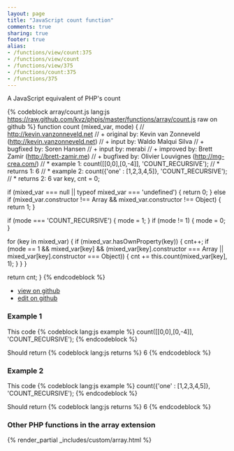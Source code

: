 ```yaml
---
layout: page
title: "JavaScript count function"
comments: true
sharing: true
footer: true
alias:
- /functions/view/count:375
- /functions/view/count
- /functions/view/375
- /functions/count:375
- /functions/375
---
```

<!-- Generated by Rakefile:build -->
A JavaScript equivalent of PHP's count

{% codeblock array/count.js lang:js https://raw.github.com/kvz/phpjs/master/functions/array/count.js raw on github %}
function count (mixed_var, mode) {
  // http://kevin.vanzonneveld.net
  // +   original by: Kevin van Zonneveld (http://kevin.vanzonneveld.net)
  // +      input by: Waldo Malqui Silva
  // +   bugfixed by: Soren Hansen
  // +      input by: merabi
  // +   improved by: Brett Zamir (http://brett-zamir.me)
  // +   bugfixed by: Olivier Louvignes (http://mg-crea.com/)
  // *     example 1: count([[0,0],[0,-4]], 'COUNT_RECURSIVE');
  // *     returns 1: 6
  // *     example 2: count({'one' : [1,2,3,4,5]}, 'COUNT_RECURSIVE');
  // *     returns 2: 6
  var key, cnt = 0;

  if (mixed_var === null || typeof mixed_var === 'undefined') {
    return 0;
  } else if (mixed_var.constructor !== Array && mixed_var.constructor !== Object) {
    return 1;
  }

  if (mode === 'COUNT_RECURSIVE') {
    mode = 1;
  }
  if (mode != 1) {
    mode = 0;
  }

  for (key in mixed_var) {
    if (mixed_var.hasOwnProperty(key)) {
      cnt++;
      if (mode == 1 && mixed_var[key] && (mixed_var[key].constructor === Array || mixed_var[key].constructor === Object)) {
        cnt += this.count(mixed_var[key], 1);
      }
    }
  }

  return cnt;
}
{% endcodeblock %}

 - [view on github](https://github.com/kvz/phpjs/blob/master/functions/array/count.js)
 - [edit on github](https://github.com/kvz/phpjs/edit/master/functions/array/count.js)

### Example 1
This code
{% codeblock lang:js example %}
count([[0,0],[0,-4]], 'COUNT_RECURSIVE');
{% endcodeblock %}

Should return
{% codeblock lang:js returns %}
6
{% endcodeblock %}

### Example 2
This code
{% codeblock lang:js example %}
count({'one' : [1,2,3,4,5]}, 'COUNT_RECURSIVE');
{% endcodeblock %}

Should return
{% codeblock lang:js returns %}
6
{% endcodeblock %}


### Other PHP functions in the array extension
{% render_partial _includes/custom/array.html %}
